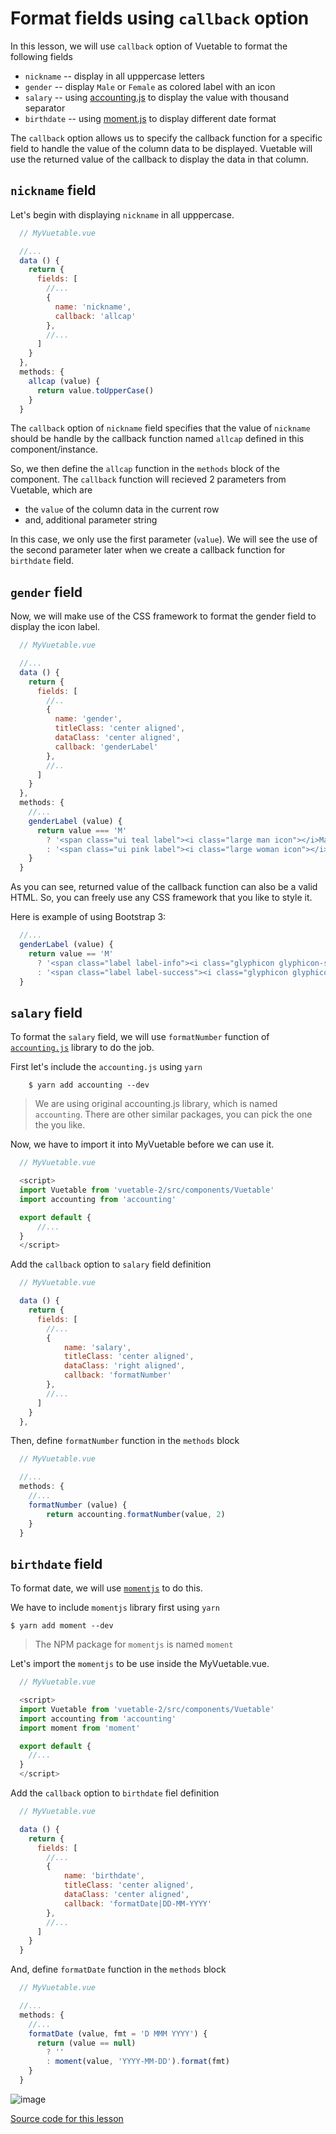 # Format fields using `callback` option

In this lesson, we will use `callback` option of Vuetable to format the following fields

* `nickname` -- display in all upppercase letters
* `gender` -- display `Male` or `Female` as colored label with an icon
* `salary` -- using [accounting.js](http://openexchangerates.github.io/accounting.js) to display the value with thousand separator
* `birthdate` -- using [moment.js](https://momentjs.com/) to display different date format

The `callback` option allows us to specify the callback function for a specific field to handle the value of the column data to be displayed. Vuetable will use the returned value of the callback to display the data in that column.

## `nickname` field
Let's begin with displaying `nickname` in all upppercase.

```javascript
  // MyVuetable.vue

  //...
  data () {
    return {
      fields: [
        //...
        {
          name: 'nickname',
          callback: 'allcap'
        },
        //...
      ]
    }
  },
  methods: {
    allcap (value) {
      return value.toUpperCase()
    }
  }
```

The `callback` option of `nickname` field specifies that the value of `nickname` should be handle by the callback function named `allcap` defined in this component/instance.

So, we then define the `allcap` function in the `methods` block of the component. The `callback` function will recieved 2 parameters from Vuetable, which are

* the `value` of the column data in the current row
* and, additional parameter string

In this case, we only use the first parameter (`value`). We will see the use of the second parameter later when we create a callback function for `birthdate` field.

## `gender` field
Now, we will make use of the CSS framework to format the gender field to display the icon label.

```javascript
  // MyVuetable.vue

  //...
  data () {
    return {
      fields: [
        //..
        {
          name: 'gender',
          titleClass: 'center aligned',
          dataClass: 'center aligned',
          callback: 'genderLabel'
        },
        //..
      ]
    }
  },
  methods: {
    //...
    genderLabel (value) {
      return value === 'M'
        ? '<span class="ui teal label"><i class="large man icon"></i>Male</span>'
        : '<span class="ui pink label"><i class="large woman icon"></i>Female</span>'
    }
  }
```

As you can see, returned value of the callback function can also be a valid HTML. So, you can freely use any CSS framework that you like to style it.

Here is example of using Bootstrap 3:

```javascript
  //...
  genderLabel (value) {
    return value == 'M'
      ? '<span class="label label-info"><i class="glyphicon glyphicon-star"></i> Male</span>'
      : '<span class="label label-success"><i class="glyphicon glyphicon-heart"></i> Female</span>'
  }
```

## `salary` field
To format the `salary` field, we will use `formatNumber` function of [`accounting.js`](http://openexchangerates.github.io/accounting.js/) library to do the job.

First let's include the `accounting.js` using `yarn`
```shell
    $ yarn add accounting --dev
```

> We are using original accounting.js library, which is named `accounting`. There are other similar packages, you can pick the one the you like.


Now, we have to import it into MyVuetable before we can use it.
```javascript
  // MyVuetable.vue

  <script>
  import Vuetable from 'vuetable-2/src/components/Vuetable'
  import accounting from 'accounting'

  export default {
      //...
  }
  </script>
```

Add the `callback` option to `salary` field definition
```javascript
  // MyVuetable.vue

  data () {
    return {
      fields: [
        //...
        {
            name: 'salary',
            titleClass: 'center aligned',
            dataClass: 'right aligned',
            callback: 'formatNumber'
        },
        //...
      ]
    }
  },
```

Then, define `formatNumber` function in the `methods` block
```javascript
  // MyVuetable.vue

  //...
  methods: {
    //...
    formatNumber (value) {
        return accounting.formatNumber(value, 2)
    }
  }
```

## `birthdate` field
To format date, we will use [`momentjs`](https://momentjs.com/) to do this.

We have to include `momentjs` library first using `yarn`
```shell
$ yarn add moment --dev
```
> The NPM package for `momentjs` is named `moment`

Let's import the `momentjs` to be use inside the MyVuetable.vue.
```javascript
  // MyVuetable.vue

  <script>
  import Vuetable from 'vuetable-2/src/components/Vuetable'
  import accounting from 'accounting'
  import moment from 'moment'

  export default {
    //...
  }
  </script>
```

Add the `callback` option to `birthdate` fiel definition
```javascript
  // MyVuetable.vue

  data () {
    return {
      fields: [
        //...
        {
            name: 'birthdate',
            titleClass: 'center aligned',
            dataClass: 'center aligned',
            callback: 'formatDate|DD-MM-YYYY'
        },
        //...
      ]
    }
  }
```

And, define `formatDate` function in the `methods` block
```javascript
  // MyVuetable.vue

  //...
  methods: {
    //...
    formatDate (value, fmt = 'D MMM YYYY') {
      return (value == null)
        ? ''
        : moment(value, 'YYYY-MM-DD').format(fmt)
    }
  }
```

![image](https://raw.githubusercontent.com/ratiw/images/master/vuetable-2-tutorial/06-1.png)

[Source code for this lesson](https://github.com/ratiw/vuetable-2-tutorial/tree/lesson-6)
